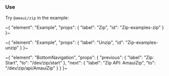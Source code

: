 
### Use

Try `@amaui/zip` in the example:

~{
  "element": "Example",
  "props": {
    "label": "Zip",
    "id": "Zip-examples-zip"
  }
}~

~{
  "element": "Example",
  "props": {
    "label": "Unzip",
    "id": "Zip-examples-unzip"
  }
}~

~{
  "element": "BottomNavigation",
  "props": {
    "previous": {
      "label": "Zip: Start",
      "to": "/dev/zip/start"
    },
    "next": {
      "label": "Zip API: AmauiZip",
      "to": "/dev/zip/api/AmauiZip"
    }
  }
}~

